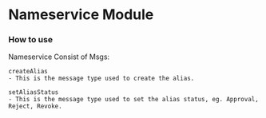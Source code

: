# Nameservice Module


### How to use
Nameservice Consist of Msgs:   

```
createAlias 
- This is the message type used to create the alias. 

setAliasStatus 
- This is the message type used to set the alias status, eg. Approval, Reject, Revoke. 
```

